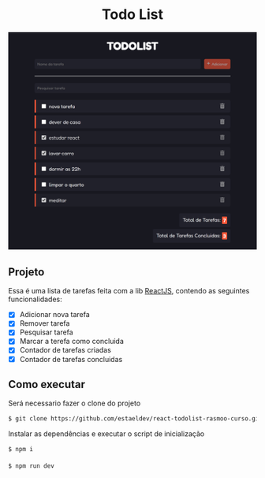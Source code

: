 <h1 align="center">
    Todo List
</h1>

<img src="./.github/screenshot.png" />

## Projeto

Essa é uma lista de tarefas feita com a lib [ReactJS](https://pt-br.reactjs.org/), contendo as seguintes funcionalidades: 

- [x] Adicionar nova tarefa
- [x] Remover tarefa
- [x] Pesquisar tarefa
- [x] Marcar a terefa como concluida
- [x] Contador de tarefas criadas
- [x] Contador de tarefas concluidas

## Como executar

Será necessario fazer o clone do projeto

```bash
$ git clone https://github.com/estaeldev/react-todolist-rasmoo-curso.git
```
Instalar as dependências e executar o script de inicialização

```bash
$ npm i

$ npm run dev
```



